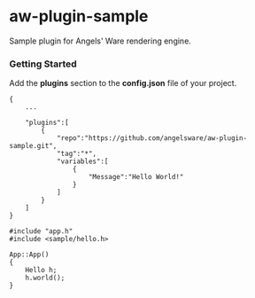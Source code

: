 # aw-plugin-sample

Sample plugin for Angels' Ware rendering engine.

### Getting Started

Add the **plugins** section to the **config.json** file of your project.

```
{
	...

	"plugins":[
		{
			"repo":"https://github.com/angelsware/aw-plugin-sample.git",
			"tag":"*",
			"variables":[
				{
					"Message":"Hello World!"
				}
			]
		}
	]
}
```

```
#include "app.h"
#include <sample/hello.h>

App::App()
{
	Hello h;
	h.world();
}

```
